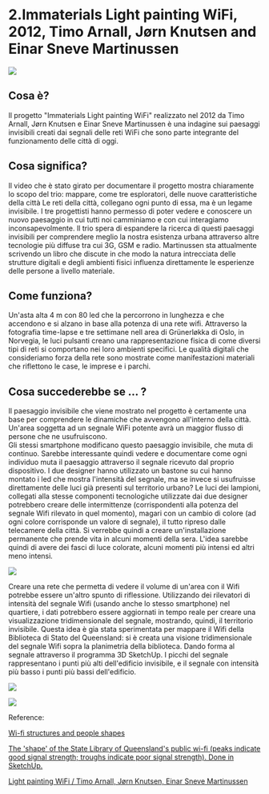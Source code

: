 # 2.Immaterials Light painting WiFi, 2012, Timo Arnall, Jørn Knutsen and Einar Sneve Martinussen
![](https://www.elasticspace.com/wp-content/uploads/2012/05/Immaterials-Wifi.jpg)
## Cosa è?
Il progetto "Immaterials Light painting WiFi" realizzato nel 2012 da Timo Arnall, Jørn Knutsen e Einar Sneve Martinussen è una indagine sui paesaggi invisibili creati dai segnali delle reti WiFi che sono parte integrante del funzionamento delle città di oggi.

## Cosa significa?
Il video che è stato girato per documentare il progetto mostra chiaramente lo scopo del trio: mappare, come tre esploratori, delle nuove caratteristiche della città Le reti della città, collegano ogni punto di essa, ma è un legame invisibile. I tre progettisti hanno permesso di poter vedere e conoscere un nuovo paesaggio in cui tutti noi camminiamo e con cui interagiamo inconsapevolmente. Il trio spera di espandere la ricerca di questi paesaggi invisibili per comprendere meglio la nostra esistenza urbana attraverso altre tecnologie più diffuse tra cui 3G, GSM e radio. Martinussen sta attualmente scrivendo un libro che discute in che modo la natura intrecciata delle strutture digitali e degli ambienti fisici influenza direttamente le esperienze delle persone a livello materiale.

## Come funziona?
Un'asta alta 4 m con 80 led che la percorrono in lunghezza e che accendono e si alzano in base alla potenza di una rete wifi. Attraverso la fotografia time-lapse e tre settimane nell area di Grünerløkka di Oslo, in Norvegia, le luci pulsanti creano una rappresentazione fisica di come diversi tipi di reti si comportano nei loro ambienti specifici. Le qualità digitali che consideriamo forza della rete sono mostrate come manifestazioni materiali che riflettono le case, le imprese e i parchi.

## Cosa succederebbe se ... ?
Il paesaggio invisibile che viene mostrato nel progetto è certamente una base per comprendere le dinamiche che avvengono all'interno della città. Un'area soggetta ad un segnale WiFi potente avrà un maggior flusso di persone che ne usufruiscono.  
Gli stessi smartphone modificano questo paesaggio invisibile, che muta di continuo. Sarebbe interessante quindi vedere e documentare come ogni individuo muta il paesaggio attraverso il segnale ricevuto dal proprio dispositivo. 
I due designer hanno utilizzato un bastone su cui hanno montato i led che mostra l'intensità del segnale, ma se invece si usufruisse direttamente delle luci già presenti sul territorio urbano?
Le luci dei lampioni, collegati alla stesse componenti tecnologiche utilizzate dai due designer potrebbero creare delle intermittenze (corrispondenti alla potenza del segnale Wifi rilevato in quel momento), magari con un cambio di colore (ad ogni colore corrisponde un valore di segnale), il tutto ripreso dalle telecamere della città. Si verrebbe quindi a creare un'installazione permanente che prende vita in alcuni momenti della sera.
L'idea sarebbe quindi di avere dei fasci di luce colorate, alcuni momenti più intensi ed altri meno intensi.

![](https://www.vesuviolive.it/wp-content/uploads/2015/07/atrani.jpg)

Creare una rete che permetta di vedere il volume di un'area con il Wifi potrebbe essere un'altro spunto di riflessione. Utilizzando dei rilevatori di intensità del segnale Wifi (usando anche lo stesso smartphone) nel quartiere, i dati potrebbero essere aggiornati in tempo reale per creare una visualizzazione tridimensionale del segnale, mostrando, quindi, il territorio invisibile. Questa idea è gia stata sperimentata per mappare il Wifi della Biblioteca di Stato del Queensland: si è creata una visione tridimensionale del segnale Wifi sopra la planimetria della biblioteca. Dando forma al segnale attraverso il programma 3D SketchUp. I picchi del segnale rappresentano i punti più alti dell'edificio invisibile, e il segnale con intensità più basso i punti più bassi dell'edificio.

![](https://miro.medium.com/max/2000/1*lIS9tmcFOAeOBoO2aFMIHA.jpeg)

![](https://miro.medium.com/max/2000/1*2qP41utc5LDWhorT0YCe1A.jpeg)

Reference:

[Wi-fi structures and people shapes](https://medium.com/a-chair-in-a-room/wi-fi-structures-and-people-shapes-b95462779235)

[The 'shape' of the State Library of Queensland's public wi-fi (peaks indicate good signal strength; troughs indicate poor signal strength). Done in SketchUp.](https://www.flickr.com/photos/cityofsound/sets/72157608755996528/)

[Light painting WiFi / Timo Arnall, Jørn Knutsen, Einar Sneve Martinussen](https://socialdesignmagazine.com/mag/blog/visual/light-painting-wifi-timo-arnall-jorn-knutsen-einar-sneve-martinussen/)

